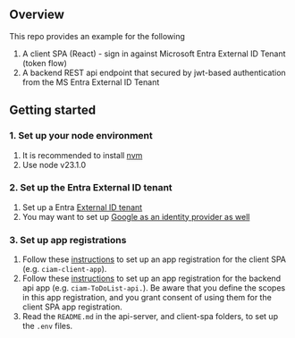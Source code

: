 ## Overview
This repo provides an example for the following
1. A client SPA (React) - sign in against Microsoft Entra External ID Tenant (token flow)
1. A backend REST api endpoint that secured by jwt-based authentication from the MS Entra External ID Tenant


## Getting started

### 1. Set up your node environment
1. It is recommended to install [nvm](https://github.com/nvm-sh/nvm)
1. Use node v23.1.0

### 2. Set up the Entra External ID tenant
1. Set up a Entra [External ID tenant](https://learn.microsoft.com/en-us/entra/external-id/customers/overview-customers-ciam)
1. You may want to set up [Google as an identity provider as well](https://learn.microsoft.com/en-us/entra/external-id/customers/how-to-google-federation-customers)

### 3. Set up app registrations
1. Follow these [instructions](https://learn.microsoft.com/en-us/entra/external-id/customers/sample-web-app-node-sign-in) to set up an app registration for the client SPA (e.g. `ciam-client-app`). 
1. Follow these [instructions](https://learn.microsoft.com/en-us/entra/external-id/customers/sample-web-app-node-sign-in-call-api) to set up an app registration for the backend api app (e.g. `ciam-ToDoList-api.`). Be aware that you define the scopes in this app registration, and you grant consent of using them for the client SPA app registration. 
1. Read the `README.md` in the api-server, and client-spa folders, to set up the `.env` files.


